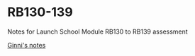 # RB130-139
Notes for Launch School Module RB130 to RB139 assessment

[Ginni's notes](https://github.com/gcpinckert/rb130_139)
